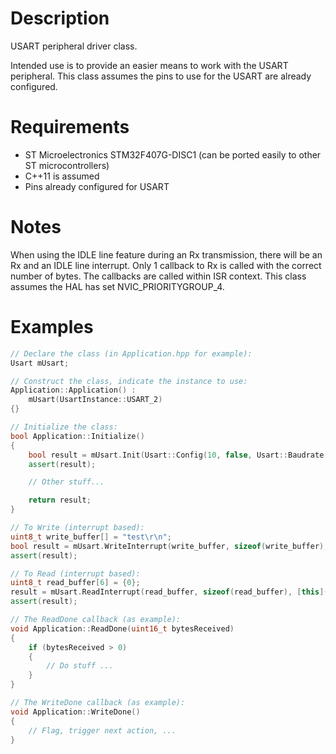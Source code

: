 
# Description
USART peripheral driver class.

Intended use is to provide an easier means to work with the USART peripheral. This class assumes the pins to use for the USART are already configured.

# Requirements
* ST Microelectronics STM32F407G-DISC1 (can be ported easily to other ST microcontrollers)
* C++11 is assumed
* Pins already configured for USART

# Notes
When using the IDLE line feature during an Rx transmission, there will be an Rx and an IDLE line interrupt. Only 1 callback to Rx is called with the correct number of bytes.
The callbacks are called within ISR context.
This class assumes the HAL has set NVIC_PRIORITYGROUP_4.
 
# Examples
```cpp
// Declare the class (in Application.hpp for example):
Usart mUsart;

// Construct the class, indicate the instance to use:
Application::Application() :
    mUsart(UsartInstance::USART_2)
{}

// Initialize the class:
bool Application::Initialize()
{
    bool result = mUsart.Init(Usart::Config(10, false, Usart::Baudrate::_9600));
    assert(result);

    // Other stuff...

    return result;
}

// To Write (interrupt based):
uint8_t write_buffer[] = "test\r\n";
bool result = mUsart.WriteInterrupt(write_buffer, sizeof(write_buffer), [this]() { this->WriteDone(); } );
assert(result);

// To Read (interrupt based):
uint8_t read_buffer[6] = {0};
result = mUsart.ReadInterrupt(read_buffer, sizeof(read_buffer), [this](uint16_t bytesReceived) { this->ReadDone(bytesReceived); });
assert(result);

// The ReadDone callback (as example):
void Application::ReadDone(uint16_t bytesReceived)
{
    if (bytesReceived > 0)
    {
        // Do stuff ...
    }
}

// The WriteDone callback (as example):
void Application::WriteDone()
{
    // Flag, trigger next action, ...
}
```
